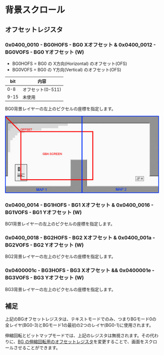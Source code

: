 # 背景スクロール

## オフセットレジスタ

### 0x0400_0010 - BG0HOFS - BG0 Xオフセット & 0x0400_0012 - BG0VOFS - BG0 Yオフセット (W)

- BG0HOFS = BG0 の X方向(Horizontal) のオフセット(OFS)
- BG0VOFS = BG0 の Y方向(Vertical) のオフセット(OFS)

 bit  |  内容
---- | ----
0-8 | オフセット(0-511)
9-15 | 未使用

BG0背景レイヤーの左上のピクセルの座標を指定します。

![offset](../../images/scroll.jpg)

### 0x0400_0014 - BG1HOFS - BG1 Xオフセット & 0x0400_0016 - BG1VOFS - BG1 Yオフセット (W)

BG1背景レイヤーの左上のピクセルの座標を指定します。

### 0x0400_0018 - BG2HOFS - BG2 Xオフセット & 0x0400_001a - BG2VOFS - BG2 Yオフセット (W)

BG2背景レイヤーの左上のピクセルの座標を指定します。

### 0x0400001c - BG3HOFS - BG3 Xオフセット && 0x0400001e - BG3VOFS - BG3 Yオフセット (W)

BG3背景レイヤーの左上のピクセルの座標を指定します。

## 補足

上記のBGオフセットレジスタは、テキストモードでのみ、つまりBGモード0の全レイヤ(BG0-3)とBGモード1の最初の2つのレイヤ(BG0-1)に使用されます。

伸縮回転とビットマップモードでは、上記のレジスタは無視されます。その代わりに、[BG の伸縮回転用のオフセットレジスタ](scalerot.md#オフセットレジスタ)を変更することで、画面をスクロールさせることができます。


